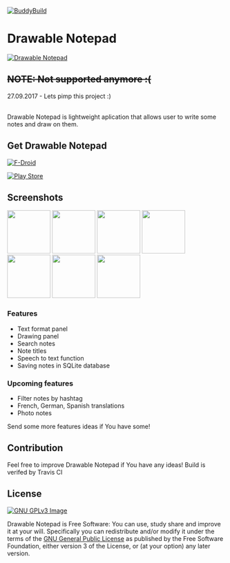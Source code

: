 [![BuddyBuild](https://dashboard.buddybuild.com/api/statusImage?appID=59ceb086a89efa0001364f5f&branch=develop&build=latest)](https://dashboard.buddybuild.com/apps/59ceb086a89efa0001364f5f/build/latest?branch=develop)
# Drawable Notepad
[![Drawable Notepad](http://i.imgur.com/M9BBBpJ.png)](https://github.com/szafir1100/drawable-notepad)
## ~~NOTE: Not supported anymore :(~~
27.09.2017 - Lets pimp this project :)

<br>
Drawable Notepad is lightweight aplication that allows user to write some notes and draw on them.

## Get Drawable Notepad

[![F-Droid](https://f-droid.org/wiki/images/0/06/F-Droid-button_get-it-on.png)](https://f-droid.org/repository/browse/?fdfilter=notepad&fdid=com.tomaszmarzeion.notepad)

[![Play Store](http://img.talkandroid.com/uploads/2014/11/get-it-on-google-play.png)](https://play.google.com/store/apps/details?id=com.tomaszmarzeion.notepad&hl=pl)

## Screenshots

[<img src="http://i.imgur.com/NXh2fAG.png" width=100>](http://i.imgur.com/NXh2fAG.png)
[<img src="http://i.imgur.com/X0Wgi4C.png" width=100>](http://i.imgur.com/X0Wgi4C.png)
[<img src="http://i.imgur.com/ebGNBdQ.png" width=100>](http://i.imgur.com/ebGNBdQ.png)
[<img src="http://i.imgur.com/y5jEEU3.png" width=100>](http://i.imgur.com/y5jEEU3.png)
[<img src="http://i.imgur.com/xRqI8xf.png" width=100>](http://i.imgur.com/xRqI8xf.png)
[<img src="http://i.imgur.com/ZBCrDNe.png" width=100>](http://i.imgur.com/ZBCrDNe.png)
[<img src="http://i.imgur.com/yRnPqpB.png" width=100>](http://i.imgur.com/yRnPqpB.png)

### Features
- Text format panel
- Drawing panel
- Search notes
- Note titles
- Speech to text function
- Saving notes in SQLite database

### Upcoming features
- Filter notes by hashtag
- French, German, Spanish translations
- Photo notes

Send some more features ideas if You have some!

## Contribution
Feel free to improve Drawable Notepad if You have any ideas!
Build is verifed by Travis CI

## License
[![GNU GPLv3 Image](https://www.gnu.org/graphics/gplv3-127x51.png)](http://www.gnu.org/licenses/gpl-3.0.en.html)  

Drawable Notepad is Free Software: You can use, study share and improve it at your
will. Specifically you can redistribute and/or modify it under the terms of the
[GNU General Public License](https://www.gnu.org/licenses/gpl.html) as
published by the Free Software Foundation, either version 3 of the License, or
(at your option) any later version.  
